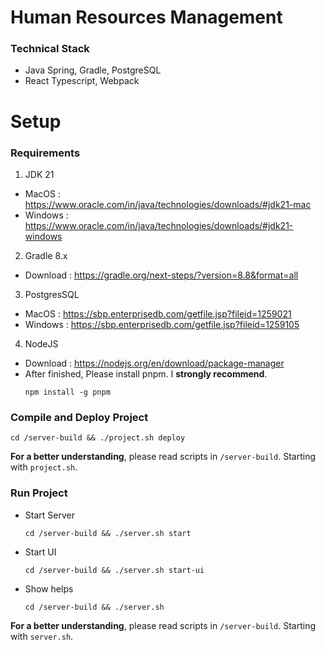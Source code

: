 # Human Resources Management
### Technical Stack
- Java Spring, Gradle, PostgreSQL
- React Typescript, Webpack
# Setup
### Requirements
1. JDK 21
- MacOS    : https://www.oracle.com/in/java/technologies/downloads/#jdk21-mac
- Windows  : https://www.oracle.com/in/java/technologies/downloads/#jdk21-windows
2. Gradle 8.x
- Download : https://gradle.org/next-steps/?version=8.8&format=all
3. PostgresSQL
- MacOS    : https://sbp.enterprisedb.com/getfile.jsp?fileid=1259021
- Windows  : https://sbp.enterprisedb.com/getfile.jsp?fileid=1259105
4. NodeJS
- Download : https://nodejs.org/en/download/package-manager
- After finished, Please install pnpm. I **strongly recommend**.
  ```plaintext
  npm install -g pnpm
  ```
### Compile and Deploy Project
```plaintext
cd /server-build && ./project.sh deploy
```
**For a better understanding**, please read scripts in ```/server-build```. Starting with ```project.sh```.
### Run Project
- Start Server
  ```plaintext
  cd /server-build && ./server.sh start
  ```
- Start UI
  ```plaintext
  cd /server-build && ./server.sh start-ui
  ```
- Show helps
  ```plaintext
  cd /server-build && ./server.sh
  ```
**For a better understanding**, please read scripts in ```/server-build```. Starting with ```server.sh```.